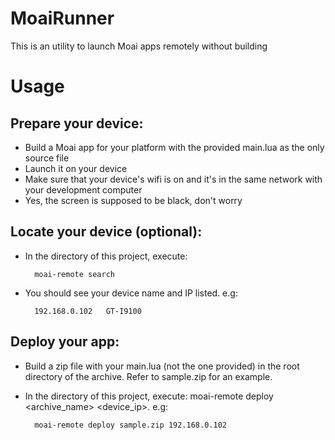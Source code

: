 # MoaiRunner

This is an utility to launch Moai apps remotely without building

# Usage

## Prepare your device:

- Build a Moai app for your platform with the provided main.lua as the only source file
- Launch it on your device
- Make sure that your device's wifi is on and it's in the same network with your development computer
- Yes, the screen is supposed to be black, don't worry

## Locate your device (optional):

- In the directory of this project, execute:

		moai-remote search

- You should see your device name and IP listed. e.g:

		192.168.0.102   GT-I9100

## Deploy your app:

- Build a zip file with your main.lua (not the one provided) in the root directory of the archive. Refer to sample.zip for an example.
- In the directory of this project, execute: moai-remote deploy &lt;archive_name&gt; &lt;device_ip&gt;. e.g: 


		moai-remote deploy sample.zip 192.168.0.102
